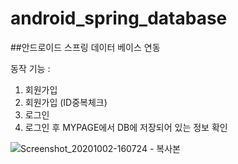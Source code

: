 # android_spring_database

##안드로이드 스프링 데이터 베이스 연동

동작 기능 :
1. 회원가입
2. 회원가입 (ID중복체크)
3. 로그인
4. 로그인 후 MYPAGE에서 DB에 저장되어 있는 정보 확인


![Screenshot_20201002-160724 - 복사본](https://user-images.githubusercontent.com/72241081/94900090-5e31de80-04cf-11eb-9b95-bdff8b620e5f.png)


